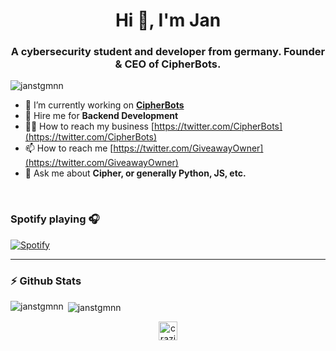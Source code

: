 <h1 align="center">Hi 👋, I'm Jan</h1>
<h3 align="center">A cybersecurity student and developer from germany. Founder & CEO of CipherBots.</h3>

<p align="left"> <img src="https://komarev.com/ghpvc/?username=janstgmnn" alt="janstgmnn" /> </p>

- 🔭 I’m currently working on **[CipherBots](https://twitter.com/CipherBots)**
- 👯 Hire me for **Backend Development**
- 👨‍💻 How to reach my business [https://twitter.com/CipherBots](https://twitter.com/CipherBots)
- 📫 How to reach me [https://twitter.com/GiveawayOwner](https://twitter.com/GiveawayOwner)
- 💬 Ask me about **Cipher, or generally Python, JS, etc.**

<br />

### Spotify playing 🎧

[![Spotify](https://novatorem.janstgmnn.vercel.app/api/spotify)](https://open.spotify.com/user/klqnv3jadti8maot7i9886516)

<hr>
</hr>

### :zap: Github Stats
<p><img align="left" src="https://github-readme-stats.vercel.app/api/top-langs/?username=janstgmnn&layout=compact&hide=html" alt="janstgmnn" /></p>
<p>&nbsp;<img align="center" src="https://github-readme-stats.vercel.app/api?username=janstgmnn&show_icons=true" alt="janstgmnn" /></p>

<p align="center">
<a href="https://twitter.com/craziicooking" target="blank"><img align="center" src="https://cdn.jsdelivr.net/npm/simple-icons@3.0.1/icons/twitter.svg" alt="craziicooking" height="30" width="30" /></a>
</p>
